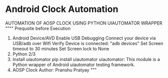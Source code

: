 # Android Clock Automation
AUTOMATION OF AOSP CLOCK USING PYTHON UIAUTOMATOR WRAPPER
""""
Prequsite before Execution
1. Android Device/AVD
	Enable USB Debugging 
	Connect your device via USB/adb over Wifi 
	Verify Device is connected: "adb devices"
	Set Screen timeout to 30 minutes
	Set Screen lock to None 
2. Python 2/3
3. Install uiautomator
   pip install uiautomator
   uiautomator: This module is a Python wrapper of Android uiautomator testing framework.
4. AOSP Clock 
Author: Pranshu Pratyay 
"""

